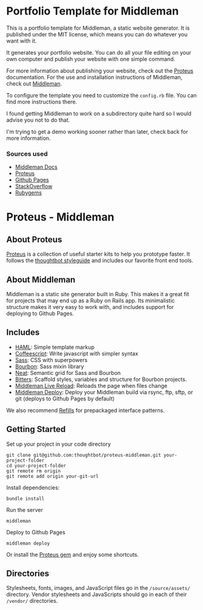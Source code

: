 # Portfolio Template for Middleman

This is a portfolio template for Middleman, a static website generator. It is published under the MIT license, which means you can do whatever you want with it.

It generates your portfolio website. You can do all your file editing on your own computer and publish your website with one simple command.

For more information about publishing your website, check out the [Proteus](http://github.com/thoughtbot/proteus) documentation. For the use and installation instructions of Middleman, check out [Middleman](http://middlemanapp.com).

To configure the template you need to customize the `config.rb` file. You can find more instructions there.

I found getting Middleman to work on a subdirectory quite hard so I would advise you not to do that.

I'm trying to get a demo working sooner rather than later, check back for more information.

### Sources used

- [Middleman Docs](https://middlemanapp.com/basics/install/)
- [Proteus](https://github.com/thoughtbot/proteus)
- [Github Pages](https://pages.github.com/)
- [StackOverflow](https://stackoverflow.com/)
- [Rubygems](http://rubygems.org)

# Proteus - Middleman

## About Proteus

[Proteus](http://github.com/thoughtbot/proteus) is a collection of useful
starter kits to help you prototype faster. It follows the
[thoughtbot styleguide](https://github.com/thoughtbot/guides) and includes our
favorite front end tools.

## About Middleman

Middleman is a static site generator built in Ruby. This makes it a great fit
for projects that may end up as a Ruby on Rails app. Its minimalistic structure
makes it very easy to work with, and includes support for deploying to Github
Pages.

## Includes

* [HAML](http://haml.info):
  Simple template markup
* [Coffeescript](http://coffeescript.org):
  Write javascript with simpler syntax
* [Sass](http://sass-lang.com):
  CSS with superpowers
* [Bourbon](http://bourbon.io):
  Sass mixin library
* [Neat](http://neat.bourbon.io):
  Semantic grid for Sass and Bourbon
* [Bitters](http://bitters.bourbon.io):
  Scaffold styles, variables and structure for Bourbon projects.
* [Middleman Live Reload](https://github.com/middleman/middleman-livereload):
  Reloads the page when files change
* [Middleman Deploy](https://github.com/karlfreeman/middleman-deploy):
  Deploy your Middleman build via rsync, ftp, sftp, or git (deploys to Github Pages by default)

We also recommend [Refills](http://refills.bourbon.io/) for prepackaged interface patterns.

## Getting Started

Set up your project in your code directory
```
git clone git@github.com:thoughtbot/proteus-middleman.git your-project-folder
cd your-project-folder
git remote rm origin
git remote add origin your-git-url
```

Install dependencies:
```
bundle install
```

Run the server
```
middleman
```

Deploy to Github Pages
```
middleman deploy
```

Or install the [Proteus gem](https://github.com/thoughtbot/proteus) and enjoy some shortcuts.

## Directories

Stylesheets, fonts, images, and JavaScript files go in the `/source/assets/` directory.
Vendor stylesheets and JavaScripts should go in each of their `/vendor/` directories.
